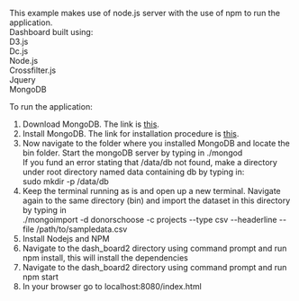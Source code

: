 This example makes use of node.js server with the use of npm to run the application.<br/>
Dashboard built using:<br/>
D3.js<br/>
Dc.js<br/>
Node.js<br/>
Crossfilter.js<br/>
Jquery<br/>
MongoDB<br/>

To run the application:<br/>
1. Download MongoDB. The link is <a href = "https://www.mongodb.org/downloads#production">this</a>.<br/>
2. Install MongoDB. The link for installation procedure is <a href = "https://docs.mongodb.org/manual/installation/">this</a>.  <br/>
3. Now navigate to the folder where you installed MongoDB and locate the bin folder. Start the mongoDB server by typing in ./mongod <br> If you fund an error stating that /data/db not found, make a directory under root directory named data containing db by typing in: <br/>
sudo mkdir -p /data/db <br/>
4. Keep the terminal running as is and open up a new terminal. Navigate again to the same directory (bin) and import the dataset in this directory by typing in <br>
   ./mongoimport -d donorschoose -c projects --type csv --headerline --file  /path/to/sampledata.csv <br>
5. Install Nodejs and NPM<br/>
6. Navigate to the dash_board2 directory using command prompt and run npm install, this will install the dependencies<br/>
7. Navigate to the dash_board2 directory using command prompt and run npm start<br/>
8. In your browser go to localhost:8080/index.html<br/>
